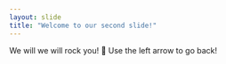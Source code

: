 ```yaml
---
layout: slide
title: "Welcome to our second slide!"
---
```

We will we will rock you! 🎵
Use the left arrow to go back!
